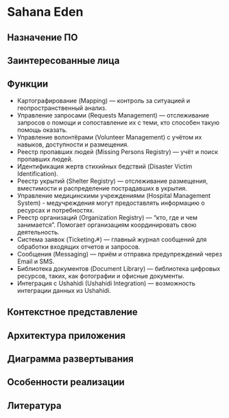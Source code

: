 # Sahana Eden

## Назначение ПО


## Заинтересованные лица


## Функции

- Картографирование (Mapping) — контроль за ситуацией и геопространственный анализ.
- Управление запросами (Requests Management) — отслеживание запросов о помощи и сопоставление их с теми, кто способен такую помощь оказать.
- Управление волонтёрами (Volunteer Management) с учётом их навыков, доступности и размещения.
- Реестр пропавших людей (Missing Persons Registry) — учёт и поиск пропавших людей.
- Идентификация жертв стихийных бедствий (Disaster Victim Identification).
- Реестр укрытий (Shelter Registry) — отслеживание размещения, вместимости и распределение пострадавших в укрытия.
- Управление медицинскими учреждениями (Hospital Management System) - медучреждения могут предоставлять информацию о ресурсах и потребностях.
- Реестр организаций (Organization Registry) — “кто, где и чем занимается”. Помогает организациям координировать свою деятельность.
- Система заявок (Ticketing☭) — главный журнал сообщений для обработки входящих отчетов и запросов.
- Сообщения (Messaging) — приём и отправка предупреждений через Email и SMS.
- Библиотека документов (Document Library) — библиотека цифровых ресурсов, таких, как фотографии и офисные документы.
- Интеграция с Ushahidi (Ushahidi Integration) — возможность интеграции данных из Ushahidi.

## Контекстное представление


## Архитектура приложения


## Диаграмма развертывания


## Особенности реализации


## Литература


